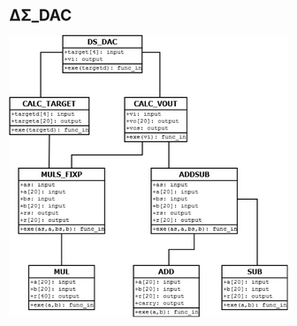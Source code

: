 # ΔΣ\_DAC

![dsdac](https://github.com/Maro1306/ds_dac/blob/master/%CE%94%CE%A3DAC%E6%A7%8B%E6%88%90%E5%9B%B3.png?raw=true)
